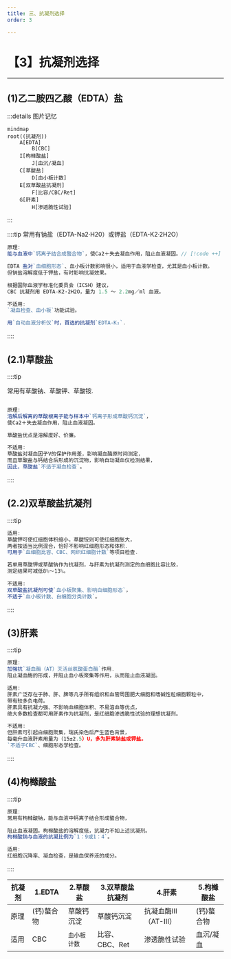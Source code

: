 ```yaml
---
title: 三、抗凝剂选择
order: 3

---
```


# 【3】抗凝剂选择

<kaodian :text="'临床检验基础记忆卡'" />

<!-- ###### 第一章 血液样本采集和血涂片制备 -->

<!-- > 临床检验基础 -->

<beitiL/>

---

## (1)乙二胺四乙酸（EDTA）盐

<son :text="'临床检验基础检验记忆卡'" text1="(1)乙二胺四乙酸（EDTA）盐" :textOption="[['掌握','基础知识','相关专业知识'],['掌握','基础知识','专业知识'],['熟练掌握','基础知识','专业知识']]" />

:::details 图片记忆

```mermaid
mindmap
root((抗凝剂))
    A[EDTA]
        B[CBC]
    I[枸橼酸盐]
        J[血沉/凝血]
    C[草酸盐]
        D[血小板计数]
    E[双草酸盐抗凝剂]
        F[比容/CBC/Ret]
    G[肝素]
        H[渗透脆性试验]
```

:::

::::tip
常用有钠盐（EDTA-Na2·H20）或钾盐（EDTA-K2·2H2O）

```js
原理:
能与血液中`钙离子结合成螯合物`，使Ca2＋失去凝血作用，阻止血液凝固。// [!code ++]

EDTA 盐对`血细胞形态`、血小板计数影响很小，适用于血液学检查，尤其是血小板计数。
但钠盐溶解度低于钾盐，有时影响抗凝效果。

根据国际血液学标准化委员会（ICSH）建议，
CBC 抗凝剂用 EDTA-K2·2H2O，量为 1.5 ～ 2.2mg／ml 血液。

不适用:
`凝血检查、血小板`功能试验。

用`自动血液分析仪`时，首选的抗凝剂`EDTA-K₂`.

````

::::

## (2.1)草酸盐

<son :text="'临床检验基础检验记忆卡'" text1="(2.1)草酸盐" :textOption="[['掌握','基础知识','相关专业知识'],['掌握','基础知识','专业知识'],['熟练掌握','基础知识','专业知识']]" />

::::tip

常用有草酸钠、草酸钾、草酸铵.

```js

原理:
溶解后解离的草酸根离子能与样本中`钙离子形成草酸钙沉淀`，
使Ca2＋失去凝血作用，阻止血液凝固。

草酸盐优点是溶解度好、价廉。

不适用:
草酸盐对凝血因子V的保护作用差，影响凝血酶原时间测定，
而且草酸盐与钙结合后形成的沉淀物，影响自动凝血仪检测结果，
因此，草酸盐`不适于凝血检查`。
````

::::

## (2.2)双草酸盐抗凝剂

<son :text="'临床检验基础检验记忆卡'" text1="(2.2)双草酸盐抗凝剂" :textOption="[['掌握','基础知识','相关专业知识'],['掌握','基础知识','专业知识'],['熟练掌握','基础知识','专业知识']]" />

::::tip

```js
适用:
草酸钾可使红细胞体积缩小，草酸铵则可使红细胞胀大，
两者按适当比例混合，恰好不影响红细胞形态和体积.
可用于`血细胞比容、CBC、网织红细胞计数`等项目检查.

若单用草酸钾或草酸钠作为抗凝剂，与肝素为抗凝剂测定的血细胞比容比较，
测定结果可减低8%～13%。

不适用:
双草酸盐抗凝剂可使`血小板聚集、影响白细胞形态`，
不适于`血小板计数、白细胞分类计数`。
```

::::

## (3)肝素

<son :text="'临床检验基础检验记忆卡'" text1="(3)肝素" :textOption="[['掌握','基础知识','相关专业知识'],['掌握','基础知识','专业知识'],['熟练掌握','基础知识','专业知识']]" />

::::tip

```js
原理:
加强抗`凝血酶（AT）灭活丝氨酸蛋白酶`作用.
阻止凝血酶的形成，并阻止血小板聚集等作用，从而阻止血液凝固。

适用:
肝素广泛存在于肺、肝、脾等几乎所有组织和血管周围肥大细胞和嗜碱性粒细胞颗粒中，
带有较多负电荷。
肝素具有抗凝力强、不影响血细胞体积、不易溶血等优点，
绝大多数检查都可用肝素作为抗凝剂，是红细胞渗透脆性试验的理想抗凝剂。

不适用:
但肝素可引起白细胞聚集，瑞氏染色后产生蓝色背景，
每毫升血液肝素用量为（15±2.5）U，多为肝素钠盐或钾盐。
`不适于CBC`、细胞形态学检查。
```

::::

## (4)枸橼酸盐

<son :text="'临床检验基础检验记忆卡'" text1="(4)枸橼酸盐" :textOption="[['掌握','基础知识','相关专业知识'],['掌握','基础知识','专业知识'],['熟练掌握','基础知识','专业知识']]" />

::::tip

```js
原理:
常用有枸橼酸钠，能与血液中钙离子结合形成螯合物，

阻止血液凝固。枸橼酸盐的溶解度低，抗凝力不如上述抗凝剂。
枸橼酸钠与血液的抗凝比例为`1：9或1：4`。

适用:
红细胞沉降率、凝血检查，是输血保养液的成分。
```

::::

| 抗凝剂 | 1.EDTA     | 2.草酸盐     | 3.双草酸盐抗凝剂 | 4.肝素       | 5.枸橼酸盐 |
| ------ | ---------- | ------------ | ---------------- | ------------ | ---------- |
| 原理   | (钙)螯合物 | 草酸钙沉淀   | 草酸钙沉淀       | 抗凝血酶III（AT-III）         | (钙)螯合物 |
| 适用   | CBC        | `血小板计数` | 比容、CBC、Ret   | 渗透脆性试验 | 血沉/凝血  |
